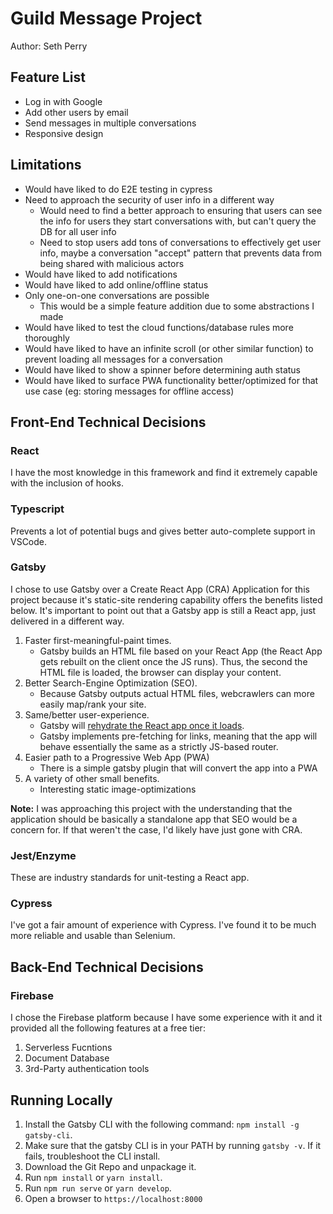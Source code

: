# Guild Message Project

Author: Seth Perry

## Feature List

- Log in with Google
- Add other users by email
- Send messages in multiple conversations
- Responsive design

## Limitations

- Would have liked to do E2E testing in cypress
- Need to approach the security of user info in a different way
  - Would need to find a better approach to ensuring that users can see the info for users they start conversations with, but can't query the DB for all user info
  - Need to stop users add tons of conversations to effectively get user info, maybe a conversation "accept" pattern that prevents data from being shared with malicious actors
- Would have liked to add notifications
- Would have liked to add online/offline status
- Only one-on-one conversations are possible
  - This would be a simple feature addition due to some abstractions I made
- Would have liked to test the cloud functions/database rules more thoroughly
- Would have liked to have an infinite scroll (or other similar function) to prevent loading all messages for a conversation
- Would have liked to show a spinner before determining auth status
- Would have liked to surface PWA functionality better/optimized for that use case (eg: storing messages for offline access)

## Front-End Technical Decisions

### React

I have the most knowledge in this framework and find it extremely capable with the inclusion of hooks.

### Typescript

Prevents a lot of potential bugs and gives better auto-complete support in VSCode.

### Gatsby

I chose to use Gatsby over a Create React App (CRA) Application for this project because it's static-site rendering capability offers the benefits listed below. It's important to point out that a Gatsby app is still a React app, just delivered in a different way.

1. Faster first-meaningful-paint times.
   - Gatsby builds an HTML file based on your React App (the React App gets rebuilt on the client once the JS runs). Thus, the second the HTML file is loaded, the browser can display your content.
2. Better Search-Engine Optimization (SEO).
   - Because Gatsby outputs actual HTML files, webcrawlers can more easily map/rank your site.
3. Same/better user-experience.
   - Gatsby will [rehydrate the React app once it loads](https://www.gatsbyjs.org/docs/react-hydration/).
   - Gatsby implements pre-fetching for links, meaning that the app will behave essentially the same as a strictly JS-based router.
4. Easier path to a Progressive Web App (PWA)
   - There is a simple gatsby plugin that will convert the app into a PWA
5. A variety of other small benefits.
   - Interesting static image-optimizations

**Note:** I was approaching this project with the understanding that the application should be basically a standalone app that SEO would be a concern for. If that weren't the case, I'd likely have just gone with CRA.

### Jest/Enzyme

These are industry standards for unit-testing a React app.

### Cypress

I've got a fair amount of experience with Cypress. I've found it to be much more reliable and usable than Selenium.

## Back-End Technical Decisions

### Firebase

I chose the Firebase platform because I have some experience with it and it provided all the following features at a free tier:

1. Serverless Fucntions
2. Document Database
3. 3rd-Party authentication tools

## Running Locally

1. Install the Gatsby CLI with the following command: `npm install -g gatsby-cli`.
2. Make sure that the gatsby CLI is in your PATH by running `gatsby -v`. If it fails, troubleshoot the CLI install.
3. Download the Git Repo and unpackage it.
4. Run `npm install` or `yarn install`.
5. Run `npm run serve` or `yarn develop`.
6. Open a browser to `https://localhost:8000`
